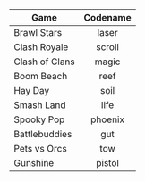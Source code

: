 | Game           | Codename |
|----------------|:--------:|
| Brawl Stars    |   laser  |
| Clash Royale   |  scroll  |
| Clash of Clans |   magic  |
| Boom Beach     | reef     |
| Hay Day        | soil     |
| Smash Land     | life     |
| Spooky Pop     | phoenix  |
| Battlebuddies  | gut      |
| Pets vs Orcs   | tow      |
| Gunshine       | pistol   |
